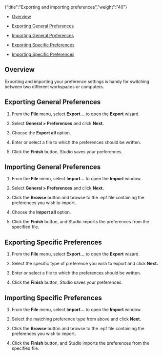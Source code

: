 {"title":"Exporting and importing preferences","weight":"40"}

* [Overview](#Overview)

* [Exporting General Preferences](#ExportingGeneralPreferences)

* [Importing General Preferences](#ImportingGeneralPreferences)

* [Exporting Specific Preferences](#ExportingSpecificPreferences)

* [Importing Specific Preferences](#ImportingSpecificPreferences)


## Overview

Exporting and importing your preference settings is handy for switching between two different workspaces or computers.

## Exporting General Preferences

1. From the **File** menu, select **Export...** to open the **Export** wizard.

2. Select **General > Preferences** and click **Next.**

3. Choose the **Export all** option.

4. Enter or select a file to which the preferences should be written.

5. Click the **Finish** button, Studio saves your preferences.


## Importing General Preferences

1. From the **File** menu, select **Import...** to open the **Import** window.

2. Select **General > Preferences** and click **Next.**

3. Click the **Browse** button and browse to the .epf file containing the preferences you wish to import.

4. Choose the **Import all** option.

5. Click the **Finish** button, and Studio imports the preferences from the specified file.


## Exporting Specific Preferences

1. From the **File** menu, select **Export...** to open the **Export** wizard.

2. Select the specific type of preference you wish to export and click **Next.**

3. Enter or select a file to which the preferences should be written.

4. Click the **Finish** button, Studio saves your preferences.


## Importing Specific Preferences

1. From the **File** menu, select **Import...** to open the **Import** window.

2. Select the matching preference type from above and click **Next.**

3. Click the **Browse** button and browse to the .epf file containing the preferences you wish to import.

4. Click the **Finish** button, and Studio imports the preferences from the specified file.
